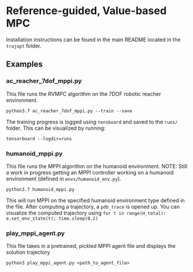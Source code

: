 # Reference-guided, Value-based MPC

Installation instructions can be found in the main README located in the ``trajopt`` folder.

## Examples

### ac_reacher_7dof_mppi.py

This file runs the RVMPC algorithm on the 7DOF robotic reacher environment.

```
python3.7 ac_reacher_7dof_mppi.py --train --save
```

The training progress is logged using `tensboard` and saved to the `runs/`
folder. This can be visualized by running:
```
tensorboard --logdir=runs
```

### humanoid_mppi.py

This file runs the MPPI algorithm on the humanoid environment.
NOTE: Still a work in progress getting an MPPI controller working on a
humanoid environment (defined in `envs/humanoid_env.py`).
```
python3.7 humanoid_mppi.py
```
This will run MPPI on the specified humanoid environment type defined in the
file. After computing a trajectory, a `pdb_trace` is opened up. You can
visualize the computed trajectory using `for t in range(H_total): e.set_env_state(t); time.sleep(0.2)`


### play_mppi_agent.py

This file takes in a pretrained, pickled MPPI agent file and displays the solution trajectory
```
python3 play_mppi_agent.py <path_to_agent_file>